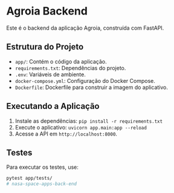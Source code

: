 # Agroia Backend

Este é o backend da aplicação Agroia, construída com FastAPI.

## Estrutura do Projeto

- `app/`: Contém o código da aplicação.
- `requirements.txt`: Dependências do projeto.
- `.env`: Variáveis de ambiente.
- `docker-compose.yml`: Configuração do Docker Compose.
- `Dockerfile`: Dockerfile para construir a imagem do aplicativo.

## Executando a Aplicação

1. Instale as dependências: `pip install -r requirements.txt`
2. Execute o aplicativo: `uvicorn app.main:app --reload`
3. Acesse a API em `http://localhost:8000`.

## Testes

Para executar os testes, use:

```bash
pytest app/tests/
# nasa-space-apps-back-end
